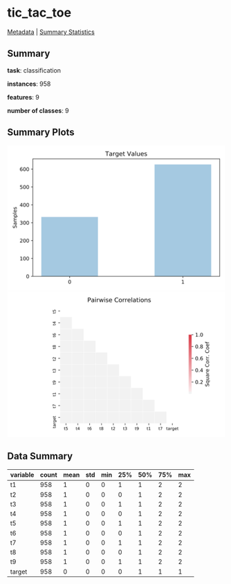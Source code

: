 # tic_tac_toe

[Metadata](metadata.yaml) | [Summary Statistics](summary_stats.csv)

## Summary

**task**: classification

**instances**: 958

**features**: 9

**number of classes**: 9

## Summary Plots

![Labels](label.svg)
![Corr](corr.svg)

## Data Summary

|	variable	|	count	|	mean	|	std	|	min	|	25%	|	50%	|	75%	|	max|
| --- | --- | --- | --- | --- | --- | --- | --- | --- |
|	t1	|	958	|	1	|	0	|	0	|	1	|	1	|	2	|	2
|	t2	|	958	|	1	|	0	|	0	|	0	|	1	|	2	|	2
|	t3	|	958	|	1	|	0	|	0	|	1	|	1	|	2	|	2
|	t4	|	958	|	1	|	0	|	0	|	0	|	1	|	2	|	2
|	t5	|	958	|	1	|	0	|	0	|	1	|	1	|	2	|	2
|	t6	|	958	|	1	|	0	|	0	|	0	|	1	|	2	|	2
|	t7	|	958	|	1	|	0	|	0	|	1	|	1	|	2	|	2
|	t8	|	958	|	1	|	0	|	0	|	0	|	1	|	2	|	2
|	t9	|	958	|	1	|	0	|	0	|	1	|	1	|	2	|	2
|	target	|	958	|	0	|	0	|	0	|	0	|	1	|	1	|	1
